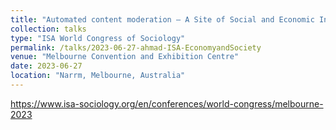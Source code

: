 ```yaml
---
title: "Automated content moderation – A Site of Social and Economic Inequalities in India"
collection: talks
type: "ISA World Congress of Sociology"
permalink: /talks/2023-06-27-ahmad-ISA-EconomyandSociety
venue: "Melbourne Convention and Exhibition Centre"
date: 2023-06-27
location: "Narrm, Melbourne, Australia"
---
```

https://www.isa-sociology.org/en/conferences/world-congress/melbourne-2023
